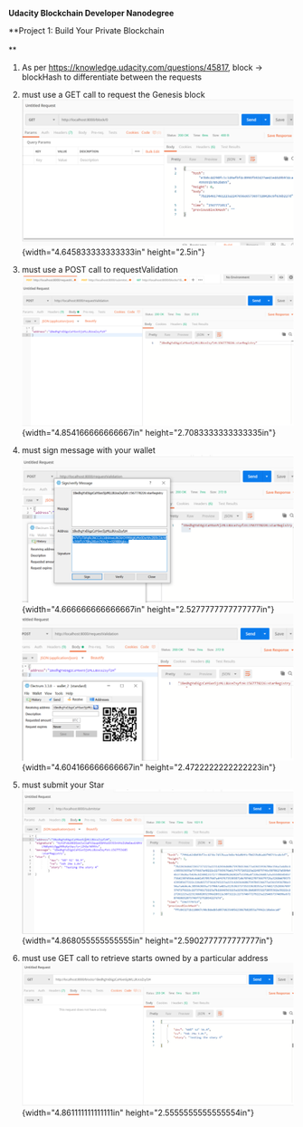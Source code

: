 **Udacity Blockchain Developer Nanodegree**

**Project 1: Build Your Private Blockchain\
\
**

1.  As per <https://knowledge.udacity.com/questions/45817>, block -\>
    blockHash to differentiate between the requests

2.  must use a GET call to request the Genesis block\
    ![](media/image1.png){width="4.645833333333333in" height="2.5in"}

3.  must use a POST call to requestValidation\
    ![](media/image2.png){width="4.854166666666667in"
    height="2.7083333333333335in"}

4.  must sign message with your wallet\
    ![](media/image3.png){width="4.666666666666667in"
    height="2.5277777777777777in"}\
    ![](media/image4.png){width="4.604166666666667in"
    height="2.4722222222222223in"}

5.  must submit your Star\
    ![](media/image5.png){width="4.868055555555555in"
    height="2.5902777777777777in"}

6.  must use GET call to retrieve starts owned by a particular address\
    ![](media/image6.png){width="4.861111111111111in"
    height="2.5555555555555554in"}

